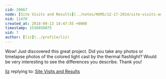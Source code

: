 ```yaml
---
cid: 20667
node: [Site Visits and Results](../notes/KKMS/12-17-2014/site-visits-and-results)
nid: 11470
created_at: 2018-09-13 14:47:55 +0000
timestamp: 1536850075
uid: 7
author: [liz](../profile/liz)
---
```


Wow! Just discovered this great project. Did you take any photos or timelapse photos of the colored light cast by the thermal flashlight? Would be very interesting to see the differences you describe. Thank you!


[liz](../profile/liz) replying to: [Site Visits and Results](../notes/KKMS/12-17-2014/site-visits-and-results)

